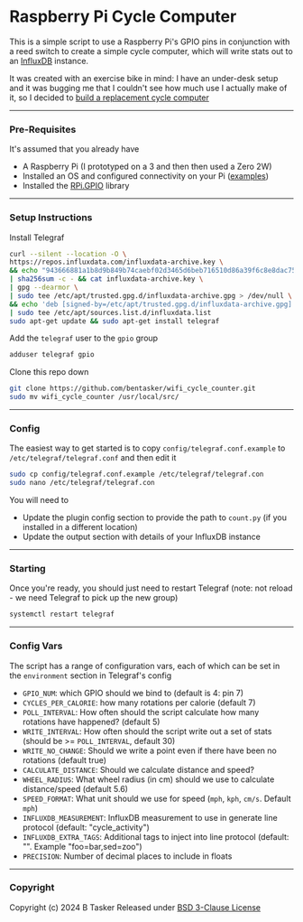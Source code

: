 # Raspberry Pi Cycle Computer

This is a simple script to use a Raspberry Pi's GPIO pins in conjunction with a reed switch to create a simple cycle computer, which will write stats out to an [InfluxDB](https://github.com/influxdata/influxdb) instance.

It was created with an exercise bike in mind: I have an under-desk setup and it was bugging me that I couldn't see how much use I actually make of it, so I decided to [build a replacement cycle computer](https://www.bentasker.co.uk/posts/blog/house-stuff/building-a-smart-wifi-cycle-computer-with-rpi-influxdb-and-grafana.html)

---

### Pre-Requisites

It's assumed that you already have

* A Raspberry Pi (I prototyped on a 3 and then then used a Zero 2W)
* Installed an OS and configured connectivity on your Pi ([examples](https://raspberrytips.com/raspberry-pi-wifi-setup/))
* Installed the [RPi.GPIO](https://pypi.org/project/RPi.GPIO/) library

---

### Setup Instructions

Install Telegraf 
```sh 
curl --silent --location -O \
https://repos.influxdata.com/influxdata-archive.key \
&& echo "943666881a1b8d9b849b74caebf02d3465d6beb716510d86a39f6c8e8dac7515  influxdata-archive.key" \
| sha256sum -c - && cat influxdata-archive.key \
| gpg --dearmor \
| sudo tee /etc/apt/trusted.gpg.d/influxdata-archive.gpg > /dev/null \
&& echo 'deb [signed-by=/etc/apt/trusted.gpg.d/influxdata-archive.gpg] https://repos.influxdata.com/debian stable main' \
| sudo tee /etc/apt/sources.list.d/influxdata.list
sudo apt-get update && sudo apt-get install telegraf
```

Add the `telegraf` user to the `gpio` group
```sh
adduser telegraf gpio
```

Clone this repo down
```sh
git clone https://github.com/bentasker/wifi_cycle_counter.git
sudo mv wifi_cycle_counter /usr/local/src/
```

---

### Config

The easiest way to get started is to copy `config/telegraf.conf.example` to `/etc/telegraf/telegraf.conf` and then edit it
```sh 
sudo cp config/telegraf.conf.example /etc/telegraf/telegraf.con
sudo nano /etc/telegraf/telegraf.con
```

You will need to

* Update the plugin config section to provide the path to `count.py` (if you installed in a different location)
* Update the output section with details of your InfluxDB instance

---

### Starting

Once you're ready, you should just need to restart Telegraf (note: not reload - we need Telegraf to pick up the new group)

```sh
systemctl restart telegraf
```

---

### Config Vars

The script has a range of configuration vars, each of which can be set in the `environment` section in Telegraf's config 

* `GPIO_NUM`: which GPIO should we bind to (default is 4: pin 7)
* `CYCLES_PER_CALORIE`: how many rotations per calorie (default 7)
* `POLL_INTERVAL`: How often should the script calculate how many rotations have happened? (default 5)
* `WRITE_INTERVAL`: How often should the script write out a set of stats (should be >= `POLL_INTERVAL`, default 30)
* `WRITE_NO_CHANGE`: Should we write a point even if there have been no rotations (default true)
* `CALCULATE_DISTANCE`: Should we calculate distance and speed?
* `WHEEL_RADIUS`: What wheel radius (in cm) should we use to calculate distance/speed (default 5.6)
* `SPEED_FORMAT`: What unit should we use for speed (`mph`, `kph`, `cm/s`. Default `mph`)
* `INFLUXDB_MEASUREMENT`: InfluxDB measurement to use in generate line protocol (default: "cycle_activity")
* `INFLUXDB_EXTRA_TAGS`: Additional tags to inject into line protocol (default: "". Example "foo=bar,sed=zoo")
* `PRECISION`: Number of decimal places to include in floats

---

### Copyright

Copyright (c) 2024 B Tasker
Released under [BSD 3-Clause License](https://opensource.org/license/BSD-3-Clause)
